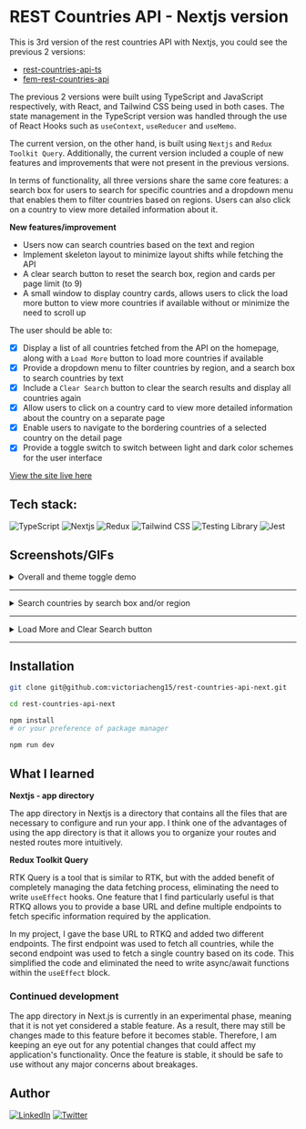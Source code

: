 # REST Countries API - Nextjs version

This is 3rd version of the rest countries API with Nextjs, you could see the previous 2 versions:

- [rest-countries-api-ts](https://github.com/victoriacheng15/rest-countries-api-ts#readme)
- [fem-rest-countries-api](https://github.com/victoriacheng15/fem-rest-countries-api#readme)

The previous 2 versions were built using TypeScript and JavaScript respectively, with React, and Tailwind CSS being used in both cases. The state management in the TypeScript version was handled through the use of React Hooks such as `useContext`, `useReducer` and `useMemo`.

The current version, on the other hand, is built using `Nextjs` and `Redux Toolkit Query`. Additionally, the current version included a couple of new features and improvements that were not present in the previous versions.

In terms of functionality, all three versions share the same core features: a search box for users to search for specific countries and a dropdown menu that enables them to filter countries based on regions. Users can also click on a country to view more detailed information about it.

**New features/improvement**

- Users now can search countries based on the text and region
- Implement skeleton layout to minimize layout shifts while fetching the API
- A clear search button to reset the search box, region and cards per page limit (to 9)
- A small window to display country cards, allows users to click the load more button to view more countries if available without or minimize the need to scroll up

The user should be able to:

- [x] Display a list of all countries fetched from the API on the homepage, along with a `Load More` button to load more countries if available
- [x] Provide a dropdown menu to filter countries by region, and a search box to search countries by text
- [x] Include a `Clear Search` button to clear the search results and display all countries again
- [x] Allow users to click on a country card to view more detailed information about the country on a separate page
- [x] Enable users to navigate to the bordering countries of a selected country on the detail page
- [x] Provide a toggle switch to switch between light and dark color schemes for the user interface

[View the site live here](https://rest-countries-api-next-redux.vercel.app/)

## Tech stack:

![TypeScript](https://img.shields.io/badge/TypeScript-3178C6.svg?style=for-the-badge&logo=TypeScript&logoColor=white) ![Nextjs](https://img.shields.io/badge/Next.js-000000.svg?style=for-the-badge&logo=nextdotjs&logoColor=white) ![Redux](https://img.shields.io/badge/Redux-764ABC.svg?style=for-the-badge&logo=Redux&logoColor=white) ![Tailwind CSS](https://img.shields.io/badge/Tailwind%20CSS-06B6D4.svg?style=for-the-badge&logo=Tailwind-CSS&logoColor=white) ![Testing Library](https://img.shields.io/badge/Testing%20Library-E33332.svg?style=for-the-badge&logo=Testing-Library&logoColor=white) ![Jest](https://img.shields.io/badge/Jest-C21325.svg?style=for-the-badge&logo=Jest&logoColor=white)

## Screenshots/GIFs

<details close>
<summary>Overall and theme toggle demo</summary>

https://user-images.githubusercontent.com/35031228/231864856-f6c2476b-4691-4f74-ad55-6d58efe44afe.mp4

</details>

<hr />

<details close>
<summary>Search countries by search box and/or region</summary>

https://user-images.githubusercontent.com/35031228/231864854-55977c0b-c2e9-42f7-a55b-c02e623096e2.mp4

</details>

<hr />

<details close>
<summary>Load More and Clear Search button</summary>

https://user-images.githubusercontent.com/35031228/231864848-0a229fba-21d6-4b42-9611-44dd0d703e8e.mp4

</details>

<hr />

## Installation

```bash
git clone git@github.com:victoriacheng15/rest-countries-api-next.git
```

```bash
cd rest-countries-api-next
```

```bash
npm install
# or your preference of package manager
```

```bash
npm run dev
```

## What I learned

**Nextjs - app directory**

The app directory in Nextjs is a directory that contains all the files that are necessary to configure and run your app. I think one of the advantages of using the app directory is that it allows you to organize your routes and nested routes more intuitively.

**Redux Toolkit Query**

RTK Query is a tool that is similar to RTK, but with the added benefit of completely managing the data fetching process, eliminating the need to write `useEffect` hooks. One feature that I find particularly useful is that RTKQ allows you to provide a base URL and define multiple endpoints to fetch specific information required by the application.

In my project, I gave the base URL to RTKQ and added two different endpoints. The first endpoint was used to fetch all countries, while the second endpoint was used to fetch a single country based on its code. This simplified the code and eliminated the need to write async/await functions within the `useEffect` block.

### Continued development

The app directory in Next.js is currently in an experimental phase, meaning that it is not yet considered a stable feature. As a result, there may still be changes made to this feature before it becomes stable. Therefore, I am keeping an eye out for any potential changes that could affect my application's functionality. Once the feature is stable, it should be safe to use without any major concerns about breakages.

## Author

[![LinkedIn](https://img.shields.io/badge/LinkedIn-0A66C2.svg?style=for-the-badge&logo=LinkedIn&logoColor=white)](https://www.linkedin.com/in/victoriacheng15/) [![Twitter](https://img.shields.io/badge/Twitter-1DA1F2.svg?style=for-the-badge&logo=Twitter&logoColor=white)](https://twitter.com/viktoriacheng15)
